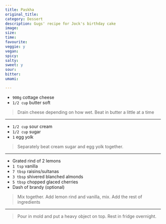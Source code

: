 ```yaml
---
title: Paskha
original_title:
category: Dessert
description: Gugs' recipe for Jock's birthday cake
image:
size:
time:
favourite:
veggie: y
vegan:
spicy:
salty:
sweet: y
sour:
bitter:
umami:

---
```


<!---
Here down is where you want steps/ingredients. An example of a step is:
---

* `1/4 cup` Soy Sauce
* `1/4 cup` Mirin
* `1/4 cup` Sake
* `1 tsp` Sugar

>In a small saucepan, combine all the ingredients for the marinade

---
Note the triple dashes, paragraph spaces, back dashes and other formatting.
-->

* `900g` cottage cheese 
* `1/2 cup` butter soft

>Drain cheese depending on how wet. Beat in butter a little at a time 

---

* `1/2 cup` sour cream
* `1/2 cup` sugar
* `1` egg yolk

>Separately beat cream sugar and egg yolk together.

---

* Grated rind of 2 lemons
* `1 tsp` vanilla
* `7 tbsp` raisins/sultanas
* `3 tbsp` shivered blanched almonds
* `5 tbsp` chopped glaced cherries
* Dash of brandy (optional) 

>Mix together. Add lemon rind and vanilla, mix. Add the rest of ingredients 

---

>Pour in mold and put a heavy object on top. Rest in fridge overnight.